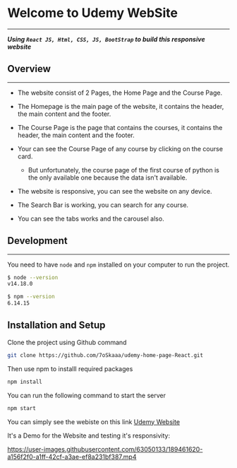 # Welcome to Udemy WebSite

---

***Using `React JS, Html, CSS, JS, BootStrap` to build this responsive website***

## Overview

---

- The website consist of 2 Pages, the Home Page and the Course Page.

- The Homepage is the main page of the website, it contains the header, the main content and the footer.

- The Course Page is the page that contains the courses, it contains the header, the main content and the footer.

- Your can see the Course Page of any course by clicking on the course card.
  - But unfortunately, the course page of the first course of python is the only available one because the data isn't available.

- The website is responsive, you can see the website on any device.

- The Search Bar is working, you can search for any course.

- You can see the tabs works and the carousel also.

## Development

---
You need to have `node` and `npm` installed on your computer to run the project.

```Bash
$ node --version
v14.18.0

$ npm --version
6.14.15
```

## Installation and Setup

Clone the project using Github command

```Bash
git clone https://github.com/7oSkaaa/udemy-home-page-React.git
```

Then use npm to installl required packages

```Bash
npm install
```

You can run the following command to start the server

```Bash
npm start
```

You can simply see the webiste on this link [Udemy Website](https://7oskaaa.github.io/udemy-home-page-React/)


It's a Demo for the Website and testing it's responsivity:

https://user-images.githubusercontent.com/63050133/189461620-a156f2f0-a1ff-42cf-a3ae-ef8a231bf387.mp4
